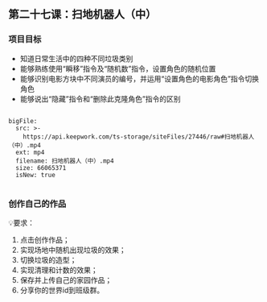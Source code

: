 
<script>  window.global.courseIdentity = 'papa_planet-28' </script>
<script src="https://qiniu-public.keepwork.com/videoProcessEvent.js"></script>

## 第二十七课：扫地机器人（中）



### 项目目标
  - 知道日常生活中的四种不同垃圾类别
  - 能够熟练使用“瞬移”指令及“随机数”指令，设置角色的随机位置
  - 能够识别电影方块中不同演员的编号，并运用“设置角色的电影角色”指令切换角色
  - 能够说出“隐藏”指令和“删除此克隆角色”指令的区别
  

```@BigFile

bigFile:
  src: >-
    https://api.keepwork.com/ts-storage/siteFiles/27446/raw#扫地机器人（中）.mp4
  ext: mp4
  filename: 扫地机器人（中）.mp4
  size: 66065371
  isNew: true
          
```






### 创作自己的作品
  
💡要求：
1. 点击创作作品；
2. 实现场地中随机出现垃圾的效果；
3. 切换垃圾的造型；
4. 实现清理和计数的效果；
5. 保存并上传自己的家园作品；
6. 分享你的世界id到班级群。

